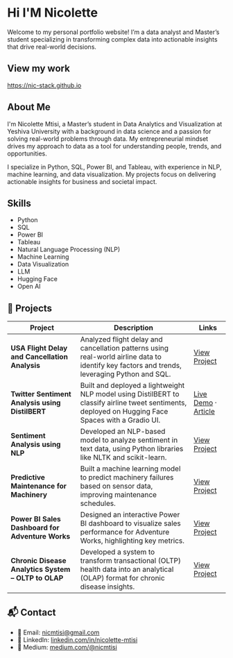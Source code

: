 #  Hi I'M Nicolette 

Welcome to my personal portfolio website! I’m a data analyst and Master’s student specializing in transforming complex data into actionable insights that drive real-world decisions.

##  View my work

 https://nic-stack.github.io  


## About Me

I'm Nicolette Mtisi, a Master’s student in Data Analytics and Visualization at Yeshiva University with a background in data science and a passion for solving real-world problems through data. My entrepreneurial mindset drives my approach to data as a tool for understanding people, trends, and opportunities.

I specialize in Python, SQL, Power BI, and Tableau, with experience in NLP, machine learning, and data visualization. My projects focus on delivering actionable insights for business and societal impact.

## Skills

- Python
- SQL
- Power BI
- Tableau
- Natural Language Processing (NLP)
- Machine Learning
- Data Visualization
- LLM
- Hugging Face
- Open AI

## 📂 Projects

| Project | Description | Links |
|---------|-------------|-------|
| **USA Flight Delay and Cancellation Analysis** | Analyzed flight delay and cancellation patterns using real-world airline data to identify key factors and trends, leveraging Python and SQL. | [View Project](https://github.com/nic-stack/USA-Air-travel-performance-) |
| **Twitter Sentiment Analysis using DistilBERT** | Built and deployed a lightweight NLP model using DistilBERT to classify airline tweet sentiments, deployed on Hugging Face Spaces with a Gradio UI. | [Live Demo](https://huggingface.co/spaces/nicmtisi/bert_sentiment_demo) · [Article](https://huggingface.co/Nicolettem/bert-sentiment-nic) |
| **Sentiment Analysis using NLP** | Developed an NLP-based model to analyze sentiment in text data, using Python libraries like NLTK and scikit-learn. | [View Project](https://github.com/nic-stack/Twitter-Sentiment-Analysis) |
| **Predictive Maintenance for Machinery** | Built a machine learning model to predict machinery failures based on sensor data, improving maintenance schedules. | [View Project](https://github.com/nic-stack/predictive-maintenance) |
| **Power BI Sales Dashboard for Adventure Works** | Designed an interactive Power BI dashboard to visualize sales performance for Adventure Works, highlighting key metrics. | [View Project](https://app.powerbi.com/groups/me/reports/c00bd03b-0461-44ba-bd9e-ecf60b2ecc4b/ReportSection?experience=power-bi) |
| **Chronic Disease Analytics System – OLTP to OLAP** | Developed a system to transform transactional (OLTP) health data into an analytical (OLAP) format for chronic disease insights. | [View Project](https://www.linkedin.com/in/nicolette-mtisi/details/projects/?profileUrn=urn%3Ali%3Afsd_profile%3AACoAACw4oEEByhfHbAxmnOXOiJcNr0TjaRWZnHI) |

## 📬 Contact

- 📧 Email: [nicmtisi@gmail.com](mailto:nicmtisi@gmail.com)
- 🔗 LinkedIn: [linkedin.com/in/nicolette-mtisi](https://www.linkedin.com/in/nicolette-mtisi)
- 📝 Medium: [medium.com/@nicmtisi](https://medium.com/@nicmtisi)


